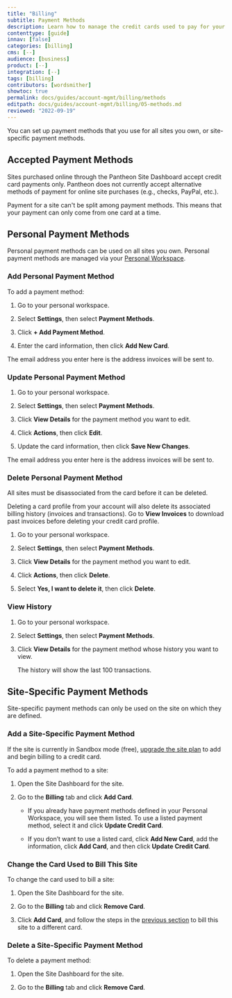 ```yaml
---
title: "Billing"
subtitle: Payment Methods
description: Learn how to manage the credit cards used to pay for your account.
contenttype: [guide]
innav: [false]
categories: [billing]
cms: [--]
audience: [business]
product: [--]
integration: [--]
tags: [billing]
contributors: [wordsmither]
showtoc: true
permalink: docs/guides/account-mgmt/billing/methods
editpath: docs/guides/account-mgmt/billing/05-methods.md
reviewed: "2022-09-19"
---
```


You can set up payment methods that you use for all sites you own, or site-specific payment methods.

## Accepted Payment Methods

Sites purchased online through the Pantheon Site Dashboard accept credit card payments only. Pantheon does not currently accept alternative methods of payment for online site purchases (e.g., checks, PayPal, etc.).

<Alert title="Note" type="info" >

Payment for a site can't be split among payment methods. This means that your payment can only come from one card at a time.

</Alert>

## Personal Payment Methods

Personal payment methods can be used on all sites you own. Personal payment methods are managed via your [Personal Workspace](/guides/account-mgmt/account/workspace).

### Add Personal Payment Method

To add a payment method:

1. Go to your personal workspace.

1. Select **Settings**, then select **Payment Methods**.

1. Click **+ Add Payment Method**. 

1. Enter the card information, then click **Add New Card**.

<Alert title="Note" type="info" >

The email address you enter here is the address invoices will be sent to.

</Alert>

### Update Personal Payment Method

1. Go to your personal workspace.

1. Select **Settings**, then select **Payment Methods**.

1. Click **View Details** for the payment method you want to edit.

1. Click **Actions**, then click **Edit**.

1. Update the card information, then click **Save New Changes**.

<Alert title="Note" type="info" >

The email address you enter here is the address invoices will be sent to.

</Alert>

### Delete Personal Payment Method

All sites must be disassociated from the card before it can be deleted.

<Alert title="Warning" type="danger">

Deleting a card profile from your account will also delete its associated billing history (invoices and transactions). Go to **View Invoices** to download past invoices before deleting your credit card profile.

</Alert>

1. Go to your personal workspace.

1. Select **Settings**, then select **Payment Methods**.

1. Click **View Details** for the payment method you want to edit.

1. Click **Actions**, then click **Delete**.

1. Select **Yes, I want to delete it**, then click **Delete**.


### View History

1. Go to your personal workspace.

1. Select **Settings**, then select **Payment Methods**.

1. Click **View Details** for the payment method whose history you want to view.

   The history will show the last 100 transactions.


## Site-Specific Payment Methods

Site-specific payment methods can only be used on the site on which they are defined.

### Add a Site-Specific Payment Method

<Alert title="Note" type="info" >

If the site is currently in Sandbox mode (free), [upgrade the site plan](/guides/launch/plans/) to add and begin billing to a credit card. 

</Alert>

To add a payment method to a site:

1. Open the Site Dashboard for the site.

1. Go to the **Billing** tab and click **Add Card**.

   - If you already have payment methods defined in your Personal Workspace, you will see them listed.  To use a listed payment method, select it and click **Update Credit Card**.

   - If you don’t want to use a listed card, click **Add New Card**, add the information, click **Add Card**, and then click **Update Credit Card**.

### Change the Card Used to Bill This Site

To change the card used to bill a site:

1. Open the Site Dashboard for the site.

1. Go to the **Billing** tab and click **Remove Card**.

1. Click **Add Card**, and follow the steps in the [previous section](#add-a-site-specific-payment-method) to bill this site to a different card.

### Delete a Site-Specific Payment Method

To delete a payment method:

1. Open the Site Dashboard for the site.

1. Go to the **Billing** tab and click **Remove Card**.